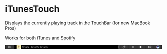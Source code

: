 # iTunesTouch
Displays the currently playing track in the TouchBar (for new MacBook Pros)

Works for both iTunes and Spotify

![TouchBarShot](https://github.com/jonathanrauch/iTunesTouch/blob/master/Touch%20Bar%20Shot%202017-02-20%20at%204.19.12%20PM.png)
